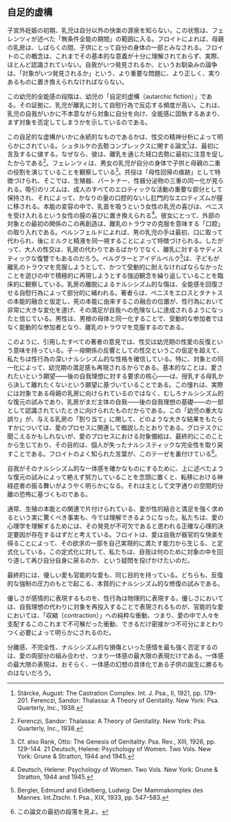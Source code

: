 ## 自足的虚構
<!-- THE AUTARCHIC FICTION  -->

子宮外妊娠の初期、乳児は自分以外の快楽の源泉を知らない。この状態は、フェレンツィが述べた「無条件全能の期間」の範囲に入る。フロイトによれば、母親の乳房は、しばらくの間、子供にとって自分の身体の一部とみなされる。フロイトのこの概念は、これまでその基本的な意義が十分に理解されておらず、実際、ほとんど認識されていない。自我がいつ発見されるか、というお馴染みの論争は、「対象がいつ発見されるか」という、より重要な問題に、より正しく、実りあるものに置き換えられなければならない。
<!-- At the beginning of extrauterine life the infant is ignorant of any sources of pleasure other than in itself, a state falling within the scope of the 'period of unconditional omnipotence', described by Ferenczi. According to Freud, the maternal breast is for a time regarded by the child as part of its own body. This conception of Freud has hitherto been insufficiently appreciated in its fundamental significance, indeed hardly recognized. The familiar controversy about when the ego is discovered must much more correctly and fruitfully be replaced by the more important question: when is the object discovered. -->

この幼児的全能感の段階は、幼児の「自足的虚構〔autarchic fiction〕」である。その証拠に、乳児が離乳に対して自慰行為で反応する頻度が高い。これは、乳児の自我がいかに不本意ながら対象に自分を向け、全能感に固執するあまり、まず対象を否定してしまうかを示しているのである。
<!-- This stage of infantile omnipotence is an 'autarchic fiction' of the infant. A substantiation of this is the frequency with which an infant reacts to weaning with masturbation—demonstrating how unwillingly the infantile ego orients itself to objects, and how, clinging to its feeling of omnipotence, it first of all disavows objects.This stage of infantile omnipotence is an 'autarchic fiction' of the infant. A substantiation of this is the frequency with which an infant reacts to weaning with masturbation—demonstrating how unwillingly the infantile ego orients itself to objects, and how, clinging to its feeling of omnipotence, it first of all disavows objects. -->

この自足的な虚構がいかに永続的なものであるかは、性交の精神分析によって明らかにされている。シュタルケの去勢コンプレックスに関する論文[^18]は、最初に言及するに値する。なぜなら、彼は、離乳を通じた経口去勢に最初に注意を促したからである[^19]。フェレンツィは、男女の乳児が自分の身体で子供と母親の二重の役割を演じていることを観察している[^20]。共役は「母性回帰の痕跡」として特徴づけられ、そこでは、生殖器、パートナー、性器分泌物の三重の同一化が見られる。吸引のリズムは、成人のすべてのエロティックな活動の重要な部分として保持され、それによって、かなりの量の口腔的ないし肛門的なエロティズムが膣に移される。本能の変容の中で、乳首を吸うという女性の乳児の喜びは、ペニスを受け入れるという女性の膣の喜びに置き換えられる[^21]。彼女にとって、外部の対象との最初の関係のこの再創造は、離乳のトラウマの克服を意味する「口腔」の取り入れである。ベルンフェルドによれば、男の乳児の手は最初、口に取って代わられ、後にミルクと精液を同一視することによって特徴づけられる。したがって、大人の性交は、乳房の代わりであるばかりでなく、離乳に対するサディスティックな復讐でもあるのだろう。ベルグラーとアイデルベルク[^22]は、子どもが離乳のトラウマを克服しようとして、かつて受動的に耐えなければならなかったことを遊びの中で積極的に再現しようとする強迫観念を繰り返していることを臨床的に観察している。乳房の離脱によるナルシシズム的な傷は、全能感を回復させる自慰行為によって部分的に補われる。著者らは、ペニスをエロスとタナトスの本能的融合と仮定し、死の本能に由来するこの融合の位置が、性行為において非常に大きな変化を遂げ、その満足が自我への危険なしに達成されるようになったと信じている。男性は、男根の母体と同一化することで、受動的な参加者ではなく能動的な参加者となり、離乳のトラウマを克服するのである。
<!-- How enduring this autarchic fiction is, is illustrated by the psychoanalysis of coitus. Stärcke's paper on the castration complex deserves first mention because he was the first to call attention to 19 oral castration through weaning. Ferenczi observed that infants of both sexes play the double rôle of child and mother with their own bodies.20 Coitus is characterized as a 'trace of maternal regression' in which there is a threefold identification: of the whole organism with the genitals; with the partner; with the genital secretion. The rhythm of sucking is retained as an important part of all adult erotic activity, whereby considerable quantities of oral and anal erotism are transferred to the vagina. In the transformation of instincts, the female infant's pleasure in sucking the nipple is displaced to the woman's vaginal pleasure in receiving the penis in coitus.21 For her this re-creation of her first relationship to an external object is an 'oral' incorporation which represents a mastering of the trauma of weaning. According to Bernfeld, the hand of the male infant at first replaces the mouth, and is later characterized by equating milk and semen. Adult coitus thus would not only be a substitute for the breast but a sadistic revenge for weaning. Bergler and Eidelberg22 observed clinically that children have the repetitive compulsion to reproduce actively in play what once they had to endure passively, in attempts to master the trauma of weaning. The severe narcissistic injury caused by withdrawal of the breast is partially compensated by masturbation which helps restore the feeling of omnipotence. The authors assume a cathexis of the penis with an instinct fusion of Eros and Thanatos, and believe that the position of this fusion, stemming from the death instinct, has undergone such extensive change in the sex act that its gratification can be accomplished without danger to the ego. In coitus the male, in identification with the phallic mother, overcomes the trauma of weaning through becoming the active rather than the passive participant. -->

[^18]: Stärcke, August: The Castration Complex. Int. J. Psa., II, 1921, pp. 179–201. Ferenczi, Sandor: Thalassa: A Theory of Genitality. New York: Psa. Quarterly, Inc., 1938.

[^19]: Ferenczi, Sandor: Thalassa: A Theory of Genitality. New York: Psa. Quarterly, Inc., 1938.

[^20]: Cf. also Rank, Otto: The Genesis of Genitality. Psa. Rev., XIII, 1926, pp. 129–144. 21 Deutsch, Helene: Psychology of Women. Two Vols. New York: Grune & Stratton, 1944 and 1945.

[^21]: Deutsch, Helene: Psychology of Women. Two Vols. New York: Grune & Stratton, 1944 and 1945.

[^22]:  Bergler, Edmund and Eidelberg, Ludwig: Der Mammakomplex des Mannes. Int.Ztschr. f. Psa., XIX, 1933, pp. 547–583.

このように、引用したすべての著者の意見では、性交は幼児期の性愛の反復という意味を持っている。子－母関係の反響としての性交というこの仮定を超えて、私たちは性行為の深いナルシシズム的な性格を確信している。特に、対象との同一化によって、幼児期の満足感も再現されるからである。基本的なことは、愛されたいという願望——後の自我理想に対する要求の核心——は、授乳する母乳から決して離れたくないという願望に基づいていることである。この憧れは、実際には対象である母親の乳房に向けられているのではなく、むしろナルシシズム的な復元の試みであり、乳房がまだ主体の自我——後の自我理想の基礎——の一部として認識されていたときに向けられたものだからである。この「幼児の重大な誤り」が、与える乳房の「割り当て」に関して、どのような大きな結果をもたらすかについては、愛のプロセスに関連して概説したとおりである。グロテスクに聞こえるかもしれないが、愛のプロセスにおける対象備給は、最終的にこのことから生じており、その目的は、個人が失ったナルシスティックな完全性を取り戻すことである。フロイトのよく知られた言葉が、このテーゼを裏付けている[^23]。
<!-- Thus, in the opinion of all the authors cited, coitus has the significance of a repetition of infantile sexuality. Beyond this assumption of coitus as an echo of the child-mother relationship is our conviction of the deeply narcissistic character of the sex act. The emphasis placed on the relationship to the object seems not to be what is of importance, especially since by identification with the object the infantile gratification is also recaptured. What is fundamental is that the desire to be loved—the nucleus of the later demand of the ego upon the ego ideal—is based on the desire never to be separated from the lactating maternal breast. This longing is not really directed to the object, the maternal breast; rather it represents an attempt at narcissistic restitution, for it was directed to the breast when this was still perceived as part of the subject's ego —the basis of the later ego ideal. Of what great consequence this 'cardinal error of the infant' becomes—sit venia verbo—regarding the 'allocation' of the giving breast, we have outlined in connection with the process of love. Grotesque as it may sound, the object cathexis in the process of love stems in the last analysis from this, its purpose being to recapture for the individual his lost narcissistic 23 completeness. Freud's well-known statement supports this thesis. -->

[^23]: この論文の最初の段落を見よ。
<!-- See the first paragraph of this paper. -->

自我がそのナルシシズム的な一体感を確かなものにするために、上に述べたような復元の試みによって絶えず努力していることを念頭に置くと、転移における神経症者の振る舞いがようやく明らかになる。それは主として文字通りの空間的分離の恐怖に基づくものである。
<!-- When we keep in mind how the ego continually endeavors by means of the attempts at restitution outlined above to make sure of its narcissistic unity, the behavior of the neurotic in the transference at last becomes clear. It is based primarily on the fear of literal spatial separation. -->

通常、生殖の本能との関連で片付けられている、愛が性的結合と満足を強く求めるという実に驚くべき事実も、今では理解できるようになった。私たちは、愛の心理学を理解するためには、その発見が不可欠であると思われる正確な心理的決定要因が存在するはずだと考えている。フロイトは、愛は自我が器官的な快楽を得ることによって、その欲求の一部を自己実現的に満たす能力から生じる、と定式化している。この定式化に対して、私たちは、自我は何のために対象の中を回り道して再び自分自身に戻るのか、という疑問を投げかけたいのだ。
<!-- The truly surprising fact—usually dismissed with a reference to the instinct of reproduction—that love so imperatively urges sexual union and satisfaction now also becomes comprehensible. We believe that there must exist precise psychic determinants, the discovery of which seems essential for the comprehension of the psychology of love. To Freud's formulation that love stems from the capacity of the ego to satisfy part of its drives autoerotically, through the gain of organic pleasure, we would pose the question: for what purpose, then, does the ego follow the roundabout way through objects, only to return again to itself? -->

最終的には、優しい愛も官能的な愛も、同じ目的を持っている。どちらも、反復的な強制の圧力のもとで起こる、本質的にナルシシズム的な修復の試みである。
<!-- In the final analysis both tender and sensual love have the same aim. Both are by nature narcissistic attempts at restitution which occur under the pressure of the repetitive compulsion. -->

優しさが感情的に表現するものを、性行為は物理的に表現する。優しさにおいては、自我理想の代わりに対象を再投入することで表現されるものが、官能的な愛においては、「収縮〔contraction〕」への純粋な衝動、つまり、愛の中で人々を支配するこのこれまで不可解だった衝動、できるだけ密接かつ不可分にまとわりつく必要によって明らかにされるのだ。
<!-- Coitus expresses physically what tenderness does emotionally; for what in tenderness is expressed through reintrojection of the object, substituted for the ego ideal, is revealed in sensual love through the pure impulse to 'contraction', this hitherto puzzling urge which so dominates people in love, the need to cling together as closely, as inseparably as possible. -->

分離感、不完全性、ナルシシズム的な損傷といった感情を最も強く否定するのは、愛の両部分の組み合わせ、つまり一体感の最大限の表現だけである。一体感の最大限の表現は、おそらく、一体感の幻想の具体化である子供の誕生に勝るものはないだろう。
<!-- It is alone the combination of both parts of love—the maximum expression of unity—that becomes the strongest negation of the feeling of separateness, of incompleteness, of narcissistic damage—a maximal expression of unity perhaps only surpassed by the creating of a child, that materialization of the fantasy of unity. -->
